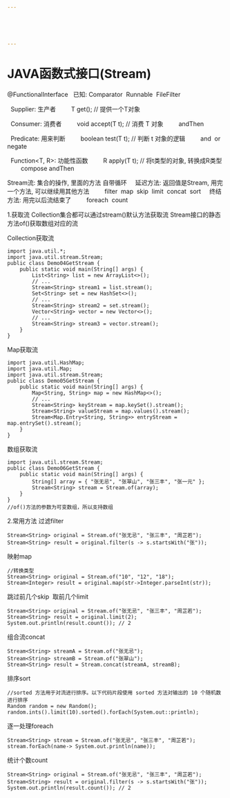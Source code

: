```yaml
---





---
```


# JAVA函数式接口(Stream)


@FunctionalInterface
  已知: Comparator  Runnable  FileFilter

  Supplier: 生产者
        T get(); // 提供一个T对象

  Consumer: 消费者
        void accept(T t); // 消费 T 对象
        andThen

  Predicate: 用来判断
        boolean test(T t); // 判断 t 对象的逻辑
        and  or  negate

  Function<T, R>: 功能性函数
        R apply(T t); // 将t类型的对象, 转换成R类型
        compose andThen

Stream流: 集合的操作, 里面的方法 自带循环
    延迟方法: 返回值是Stream, 用完一个方法, 可以继续用其他方法
        filter  map  skip  limit  concat  sort
    终结方法: 用完以后流结束了
        foreach  count

1.获取流
Collection集合都可以通过stream()默认方法获取流
Stream接口的静态方法of()获取数组对应的流

Collection获取流
```
import java.util.*;
import java.util.stream.Stream;
public class Demo04GetStream {
    public static void main(String[] args) {
        List<String> list = new ArrayList<>();
        // ...
        Stream<String> stream1 = list.stream();
        Set<String> set = new HashSet<>();
        // ...
        Stream<String> stream2 = set.stream();
        Vector<String> vector = new Vector<>();
        // ...
        Stream<String> stream3 = vector.stream();
    }
}
```
Map获取流
```
import java.util.HashMap;
import java.util.Map;
import java.util.stream.Stream;
public class Demo05GetStream {
    public static void main(String[] args) {
        Map<String, String> map = new HashMap<>();
        // ...
        Stream<String> keyStream = map.keySet().stream();
        Stream<String> valueStream = map.values().stream();
        Stream<Map.Entry<String, String>> entryStream = map.entrySet().stream();
    }
}
```
数组获取流
```
import java.util.stream.Stream;
public class Demo06GetStream {
    public static void main(String[] args) {
        String[] array = { "张⽆忌", "张翠⼭", "张三丰", "张⼀元" };
        Stream<String> stream = Stream.of(array);
    }
}
//of()方法的参数为可变数组，所以支持数组
```

2.常用方法
过滤filter
```
Stream<String> original = Stream.of("张⽆忌", "张三丰", "周芷若");
Stream<String> result = original.filter(s ‐> s.startsWith("张"));
```
映射map 
```
//转换类型
Stream<String> original = Stream.of("10", "12", "18");
Stream<Integer> result = original.map(str‐>Integer.parseInt(str));
```
跳过前几个skip 
取前几个limit 
```
Stream<String> original = Stream.of("张⽆忌", "张三丰", "周芷若");
Stream<String> result = original.limit(2);
System.out.println(result.count()); // 2
```
组合流concat 
```
Stream<String> streamA = Stream.of("张⽆忌");
Stream<String> streamB = Stream.of("张翠⼭");
Stream<String> result = Stream.concat(streamA, streamB);
```
排序sort
```
//sorted 方法用于对流进行排序。以下代码片段使用 sorted 方法对输出的 10 个随机数进行排序
Random random = new Random();
random.ints().limit(10).sorted().forEach(System.out::println);
```
逐一处理foreach
```
Stream<String> stream = Stream.of("张⽆忌", "张三丰", "周芷若");
stream.forEach(name‐> System.out.println(name));
```
统计个数count
```
Stream<String> original = Stream.of("张⽆忌", "张三丰", "周芷若");
Stream<String> result = original.filter(s ‐> s.startsWith("张"));
System.out.println(result.count()); // 2
```

